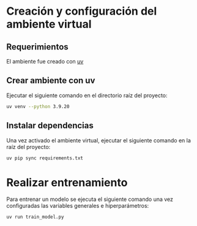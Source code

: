# Creación y configuración del ambiente virtual

## Requerimientos
El ambiente fue creado con [uv](https://github.com/astral-sh/uv)

## Crear ambiente con uv
Ejecutar el siguiente comando en el directorio raíz del proyecto:
```bash
uv venv --python 3.9.20
```

## Instalar dependencias
Una vez activado el ambiente virtual, ejecutar el siguiente comando en la raíz del proyecto:
```bash
uv pip sync requirements.txt
```

# Realizar entrenamiento

Para entrenar un modelo se ejecuta el siguiente comando una vez configuradas las variables generales e hiperparámetros: 
```bash
uv run train_model.py
```